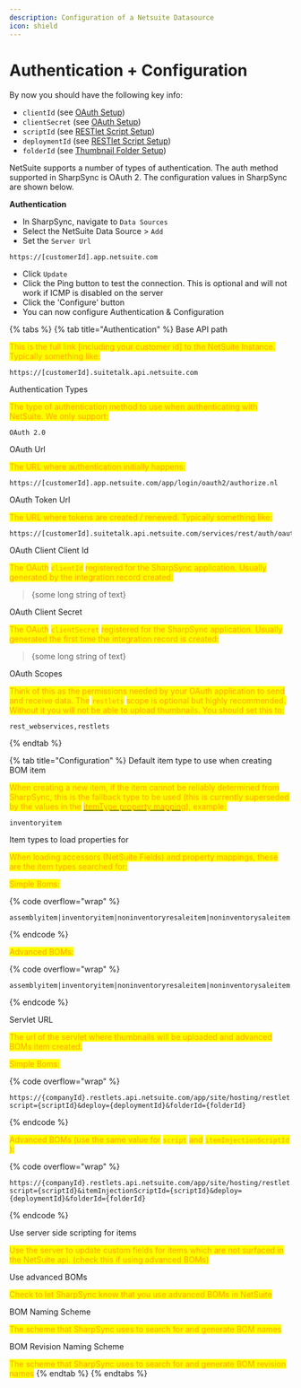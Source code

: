 ```yaml
---
description: Configuration of a Netsuite Datasource
icon: shield
---
```


# Authentication + Configuration

By now you should have the following key info:

* `clientId`  (see [OAuth Setup](oauth-setup/))
* `clientSecret`  (see [OAuth Setup](oauth-setup/))
* `scriptId`  (see [RESTlet Script Setup](restlet-script-setup/))
* `deploymentId`  (see [RESTlet Script Setup](restlet-script-setup/))
* `folderId`  (see [Thumbnail Folder Setup](thumbnail-folder-setup.md))

NetSuite supports a number of types of authentication. The auth method supported in SharpSync is OAuth 2. The configuration values in SharpSync are shown below.

**Authentication**

* In SharpSync, navigate to `Data Sources`&#x20;
* Select the NetSuite Data Source > `Add`
* Set the `Server Url`

```
https://[customerId].app.netsuite.com
```

* Click `Update`
* Click the Ping button to test the connection. This is optional and will not work if ICMP is disabled on the server
* Click the 'Configure' button
* You can now configure Authentication & Configuration

{% tabs %}
{% tab title="Authentication" %}
Base API path

<mark style="color:orange;">This is the full link \[including your customer id] to the NetSuite Instance. Typically something like:</mark>

```
https://[customerId].suitetalk.api.netsuite.com
```

Authentication Types

<mark style="color:orange;">The type of authentication method to use when authenticating with NetSuite. We only support:</mark>

```
OAuth 2.0
```

OAuth Url

<mark style="color:orange;">The URL where authentication initially happens:</mark>

```
https://[customerId].app.netsuite.com/app/login/oauth2/authorize.nl
```

OAuth Token Url

<mark style="color:orange;">The URL where tokens are created / renewed. Typically something like:</mark>

```
https://[customerId].suitetalk.api.netsuite.com/services/rest/auth/oauth2/v1/token
```

OAuth Client Client Id

<mark style="color:orange;">The OAuth</mark> <mark style="color:orange;"></mark><mark style="color:orange;">`clientId`</mark> <mark style="color:orange;"></mark><mark style="color:orange;">registered for the SharpSync application. Usually generated  by the integration record created:</mark>

> {some long string of text}

OAuth Client Secret

<mark style="color:orange;">The OAuth</mark> <mark style="color:orange;"></mark><mark style="color:orange;">`clientSecret`</mark> <mark style="color:orange;"></mark><mark style="color:orange;">registered for the SharpSync application. Usually generated  the first time the integration record is created:</mark>

> {some long string of text}

OAuth Scopes

<mark style="color:orange;">Think of this as the permissions needed by your OAuth application  to send and receive data. The</mark> <mark style="color:orange;"></mark><mark style="color:orange;">`restlets`</mark> <mark style="color:orange;"></mark><mark style="color:orange;">scope is optional but highly recommended. Without it you will not be able to upload thumbnails. You should set this to:</mark>

```
rest_webservices,restlets
```
{% endtab %}

{% tab title="Configuration" %}
Default item type to use when creating BOM item

<mark style="color:orange;">When creating a new item, if the item cannot be reliably determined from SharpSync, this is the fallback type to be used (this is currently superseded by the values in the</mark> [<mark style="color:orange;">itemType property mapping</mark>](common-setup/item-type-mapping.md)<mark style="color:orange;">), example:</mark>

```
inventoryitem
```

Item types to load properties for

<mark style="color:orange;">When loading accessors (NetSuite Fields) and property mappings, these are the item types searched for:</mark>

<mark style="color:orange;">Simple Boms:</mark>

{% code overflow="wrap" %}
```
assemblyitem|inventoryitem|noninventoryresaleitem|noninventorysaleitem|noninventorypurchaseitem|assemblyitemmember
```
{% endcode %}

<mark style="color:orange;">Advanced BOMs:</mark>

{% code overflow="wrap" %}
```
assemblyitem|inventoryitem|noninventoryresaleitem|noninventorysaleitem|noninventorypurchaseitem|bom|bomrevision|bomrevisioncomponent|manufacturingrouting
```
{% endcode %}

Servlet URL

<mark style="color:orange;">The url of the servlet where thumbnails will be uploaded and advanced BOMs item created.</mark>

<mark style="color:orange;">Simple Boms:</mark>

{% code overflow="wrap" %}
```
https://{companyId}.restlets.api.netsuite.com/app/site/hosting/restlet.nl?script={scriptId}&deploy={deploymentId}&folderId={folderId}
```
{% endcode %}

<mark style="color:orange;">Advanced BOMs (use the same value for</mark> <mark style="color:orange;"></mark><mark style="color:orange;">`script`</mark>  <mark style="color:orange;"></mark><mark style="color:orange;">and</mark> <mark style="color:orange;"></mark><mark style="color:orange;">`itemInjectionScriptId`</mark> <mark style="color:orange;"></mark><mark style="color:orange;">):</mark>

{% code overflow="wrap" %}
```
https://{companyId}.restlets.api.netsuite.com/app/site/hosting/restlet.nl?script={scriptId}&itemInjectionScriptId={scriptId}&deploy={deploymentId}&folderId={folderId}
```
{% endcode %}

Use server side scripting for items

<mark style="color:orange;">Use the server to update custom fields for items which are not surfaced in the NetSuite api. (check this if using advanced BOMs)</mark>

Use advanced BOMs

<mark style="color:orange;">Check to let SharpSync know that you use advanced BOMs in NetSuite</mark>

BOM Naming Scheme

<mark style="color:orange;">The scheme that SharpSync uses to search for and generate BOM names</mark>

BOM Revision Naming Scheme

<mark style="color:orange;">The scheme that SharpSync uses to search for and generate BOM revision names</mark>
{% endtab %}
{% endtabs %}
